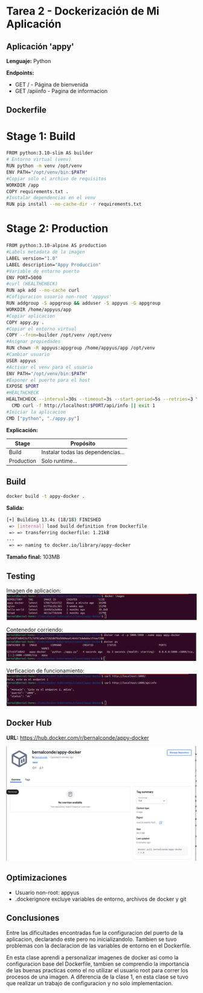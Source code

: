 # Tarea 2 - Dockerización de Mi Aplicación

## Aplicación 'appy'

**Lenguaje:** Python

**Endpoints:**
- GET / - Página de bienvenida
- GET /apiinfo - Pagina de informacion

## Dockerfile

# Stage 1: Build
```bash
FROM python:3.10-slim AS builder
# Entorno virtual (venv)
RUN python -m venv /opt/venv
ENV PATH="/opt/venv/bin:$PATH"
#Copiar solo el archivo de requisitos
WORKDIR /app
COPY requirements.txt .
#Instalar dependencias en el venv
RUN pip install --no-cache-dir -r requirements.txt
```

# Stage 2: Production
```bash
FROM python:3.10-alpine AS production
#Labels metadata de la imagen
LABEL version="1.0"
LABEL description="Appy Produccion"
#Variable de entorno puerto
ENV PORT=5000
#curl (HEALTHCHECK)
RUN apk add --no-cache curl
#Cofiguracion usuario non-root 'appyus'
RUN addgroup -S appgroup && adduser -S appyus -G appgroup
WORKDIR /home/appyus/app
#Copiar aplicacion
COPY appy.py .
#Copiar el entorno virtual
COPY --from=builder /opt/venv /opt/venv
#Asignar propiedades
RUN chown -R appyus:appgroup /home/appyus/app /opt/venv
#Cambiar usuario
USER appyus
#Activar el venv para el usuario
ENV PATH="/opt/venv/bin:$PATH"
#Exponer el puerto para el host
EXPOSE $PORT
#HEALTHCHECK
HEALTHCHECK --interval=30s --timeout=3s --start-period=5s --retries=3 \
  CMD curl -f http://localhost:$PORT/api/info || exit 1
#Iniciar la aplicacion
CMD ["python", "./appy.py"]
```

**Explicación:**

| Stage | Propósito |
|-------|-----------|
| Build | Instalar todas las dependencias... |
| Production | Solo runtime... |

## Build

```bash
docker build -t appy-docker .
```

**Salida:**
```bash
[+] Building 13.4s (18/18) FINISHED                                                                         docker:default
 => [internal] load build definition from Dockerfile                                                                  0.0s
 => => transferring dockerfile: 1.21kB                                                                                0.0s
...
 => => naming to docker.io/library/appy-docker                                                                        0.0s
```

**Tamaño final:** 103MB

## Testing

Imagen de aplicacion:
![Docker Images](screenshots/01_images.png)

Contenedor corriendo:
![Container Running](screenshots/02_dockerps.png)

Verficacion de funcionamiento:
![API Response](screenshots/03_curl.png)

## Docker Hub

**URL:** https://hub.docker.com/r/bernalconde/appy-docker

![Docker Hub](screenshots/06_repo.png)

## Optimizaciones

- Usuario non-root: appyus
- .dockerignore excluye variables de entorno, archivos de docker y git

## Conclusiones

Entre las dificultades encontradas fue la configuracion del puerto de la aplicacion, declarando este pero no inicializandolo. Tambien se tuvo problemas con la declaracion de las variables de entorno en el Dockerfile.

En esta clase aprendi a personalizar imagenes de docker asi como la configuracion base del Dockerfile, tambien se comprendio la importancia de las buenas practicas como el no utilizar el usuario root para correr los procesos de una imagen. A diferencia de la clase 1, en esta clase se tuvo que realizar un trabajo de configuracion y no solo implementacion. 

